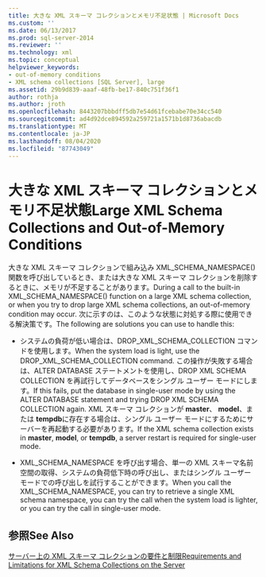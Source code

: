 ```yaml
---
title: 大きな XML スキーマ コレクションとメモリ不足状態 | Microsoft Docs
ms.custom: ''
ms.date: 06/13/2017
ms.prod: sql-server-2014
ms.reviewer: ''
ms.technology: xml
ms.topic: conceptual
helpviewer_keywords:
- out-of-memory conditions
- XML schema collections [SQL Server], large
ms.assetid: 29b9d839-aaaf-48fb-be17-840c751f36f1
author: rothja
ms.author: jroth
ms.openlocfilehash: 8443207bbbdff5db7e54d61fcebabe70e34cc540
ms.sourcegitcommit: ad4d92dce894592a259721a1571b1d8736abacdb
ms.translationtype: MT
ms.contentlocale: ja-JP
ms.lasthandoff: 08/04/2020
ms.locfileid: "87743049"
---
```

# <a name="large-xml-schema-collections-and-out-of-memory-conditions"></a><span data-ttu-id="2d700-102">大きな XML スキーマ コレクションとメモリ不足状態</span><span class="sxs-lookup"><span data-stu-id="2d700-102">Large XML Schema Collections and Out-of-Memory Conditions</span></span>
  <span data-ttu-id="2d700-103">大きな XML スキーマ コレクションで組み込み XML_SCHEMA_NAMESPACE() 関数を呼び出しているとき、または大きな XML スキーマ コレクションを削除するときに、メモリが不足することがあります。</span><span class="sxs-lookup"><span data-stu-id="2d700-103">During a call to the built-in XML_SCHEMA_NAMESPACE() function on a large XML schema collection, or when you try to drop large XML schema collections, an out-of-memory condition may occur.</span></span> <span data-ttu-id="2d700-104">次に示すのは、このような状態に対処する際に使用できる解決策です。</span><span class="sxs-lookup"><span data-stu-id="2d700-104">The following are solutions you can use to handle this:</span></span>  
  
-   <span data-ttu-id="2d700-105">システムの負荷が低い場合は、DROP_XML_SCHEMA_COLLECTION コマンドを使用します。</span><span class="sxs-lookup"><span data-stu-id="2d700-105">When the system load is light, use the DROP_XML_SCHEMA_COLLECTION command.</span></span> <span data-ttu-id="2d700-106">この操作が失敗する場合は、ALTER DATABASE ステートメントを使用し、DROP XML SCHEMA COLLECTION を再試行してデータベースをシングル ユーザー モードにします。</span><span class="sxs-lookup"><span data-stu-id="2d700-106">If this fails, put the database in single-user mode by using the ALTER DATABASE statement and trying DROP XML SCHEMA COLLECTION again.</span></span> <span data-ttu-id="2d700-107">XML スキーマ コレクションが **master**、 **model**、または **tempdb**に存在する場合は、シングル ユーザー モードにするためにサーバーを再起動する必要があります。</span><span class="sxs-lookup"><span data-stu-id="2d700-107">If the XML schema collection exists in **master**, **model**, or **tempdb**, a server restart is required for single-user mode.</span></span>  
  
-   <span data-ttu-id="2d700-108">XML_SCHEMA_NAMESPACE を呼び出す場合、単一の XML スキーマ名前空間の取得、システムの負荷低下時の呼び出し、またはシングル ユーザー モードでの呼び出しを試行することができます。</span><span class="sxs-lookup"><span data-stu-id="2d700-108">When you call the XML_SCHEMA_NAMESPACE, you can try to retrieve a single XML schema namespace, you can try the call when the system load is lighter, or you can try the call in single-user mode.</span></span>  
  
## <a name="see-also"></a><span data-ttu-id="2d700-109">参照</span><span class="sxs-lookup"><span data-stu-id="2d700-109">See Also</span></span>  
 [<span data-ttu-id="2d700-110">サーバー上の XML スキーマ コレクションの要件と制限</span><span class="sxs-lookup"><span data-stu-id="2d700-110">Requirements and Limitations for XML Schema Collections on the Server</span></span>](requirements-and-limitations-for-xml-schema-collections-on-the-server.md)  
  
  
